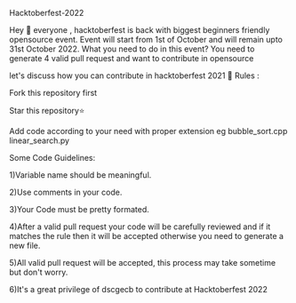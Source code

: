 Hacktoberfest-2022

Hey 👋 everyone , hacktoberfest is back with biggest beginners friendly opensource event. Event will start from 1st of October and will remain upto 31st October 2022. What you need to do in this event? You need to generate 4 valid pull request and want to contribute in opensource

let's discuss how you can contribute in hacktoberfest 2021 🙌 Rules :

Fork this repository first

Star this repository⭐

Add code according to your need with proper extension eg bubble_sort.cpp linear_search.py

Some Code Guidelines: 

1)Variable name should be meaningful. 

2)Use comments in your code. 

3)Your Code must be pretty formated. 

4)After a valid pull request your code will be carefully reviewed and if it matches the rule then it will be accepted otherwise you need to generate a new file. 

5)All valid pull request will be accepted, this process may take sometime but don't worry.

6)It's a great privilege of dscgecb to contribute at Hacktoberfest 2022
